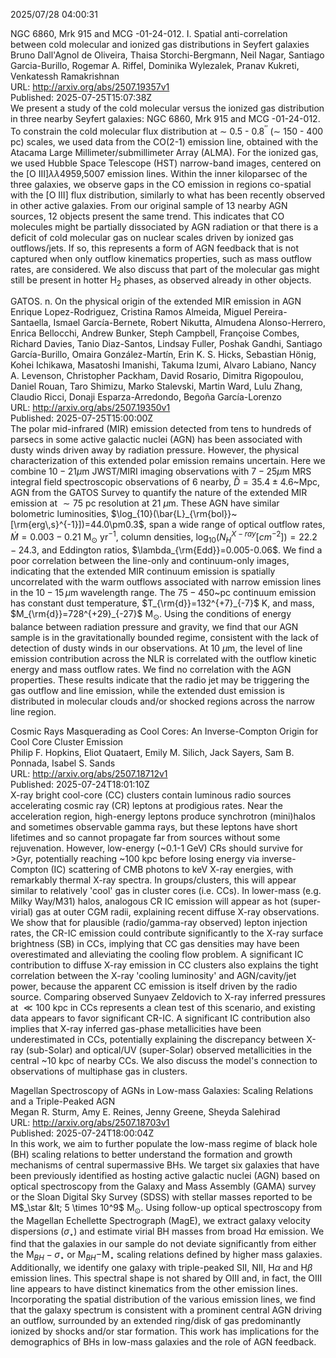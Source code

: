 2025/07/28 04:00:31  

NGC 6860, Mrk 915 and MCG -01-24-012. I. Spatial anti-correlation
  between cold molecular and ionized gas distributions in Seyfert galaxies  
Bruno Dall'Agnol de Oliveira, Thaisa Storchi-Bergmann, Neil Nagar, Santiago Garcia-Burillo, Rogemar A. Riffel, Dominika Wylezalek, Pranav Kukreti, Venkatessh Ramakrishnan  
URL: http://arxiv.org/abs/2507.19357v1  
Published: 2025-07-25T15:07:38Z  
  We present a study of the cold molecular versus the ionized gas distribution in three nearby Seyfert galaxies: NGC 6860, Mrk 915 and MCG -01-24-012. To constrain the cold molecular flux distribution at $\sim$ 0.5 - 0.8$^{\prime\prime}$ ($\sim$ 150 - 400 pc) scales, we used data from the CO(2-1) emission line, obtained with the Atacama Large Millimeter/submillimeter Array (ALMA). For the ionized gas, we used Hubble Space Telescope (HST) narrow-band images, centered on the [O III]$\lambda\lambda$4959,5007 emission lines. Within the inner kiloparsec of the three galaxies, we observe gaps in the CO emission in regions co-spatial with the [O III] flux distribution, similarly to what has been recently observed in other active galaxies. From our original sample of 13 nearby AGN sources, 12 objects present the same trend. This indicates that CO molecules might be partially dissociated by AGN radiation or that there is a deficit of cold molecular gas on nuclear scales driven by ionized gas outflows/jets. If so, this represents a form of AGN feedback that is not captured when only outflow kinematics properties, such as mass outflow rates, are considered. We also discuss that part of the molecular gas might still be present in hotter H$_2$ phases, as observed already in other objects.   

GATOS. n. On the physical origin of the extended MIR emission in AGN  
Enrique Lopez-Rodriguez, Cristina Ramos Almeida, Miguel Pereira-Santaella, Ismael García-Bernete, Robert Nikutta, Almudena Alonso-Herrero, Enrica Bellocchi, Andrew Bunker, Steph Campbell, Françoise Combes, Richard Davies, Tanio Diaz-Santos, Lindsay Fuller, Poshak Gandhi, Santiago García-Burillo, Omaira González-Martín, Erin K. S. Hicks, Sebastian Hönig, Kohei Ichikawa, Masatoshi Imanishi, Takuma Izumi, Alvaro Labiano, Nancy A. Levenson, Christopher Packham, David Rosario, Dimitra Rigopoulou, Daniel Rouan, Taro Shimizu, Marko Stalevski, Martin Ward, Lulu Zhang, Claudio Ricci, Donaji Esparza-Arredondo, Begoña García-Lorenzo  
URL: http://arxiv.org/abs/2507.19350v1  
Published: 2025-07-25T15:00:00Z  
  The polar mid-infrared (MIR) emission detected from tens to hundreds of parsecs in some active galactic nuclei (AGN) has been associated with dusty winds driven away by radiation pressure. However, the physical characterization of this extended polar emission remains uncertain. Here we combine $10-21\mu$m JWST/MIRI imaging observations with $7-25 \mu$m MRS integral field spectroscopic observations of 6 nearby, $\bar{D}=35.4\pm4.6$~Mpc, AGN from the GATOS Survey to quantify the nature of the extended MIR emission at $\sim75$ pc resolution at $21~\mu$m. These AGN have similar bolometric luminosities, $\log_{10}(\bar{L}_{\rm{bol}}~[\rm{erg\,s}^{-1}])=44.0\pm0.3$, span a wide range of optical outflow rates, $\dot{M}=0.003-0.21$ M$_{\odot}$ yr$^{-1}$, column densities, $\log_{10}(N_{H}^{X-ray} [cm^{-2}])=22.2-24.3$, and Eddington ratios, $\lambda_{\rm{Edd}}=0.005-0.06$. We find a poor correlation between the line-only and continuum-only images, indicating that the extended MIR continuum emission is spatially uncorrelated with the warm outflows associated with narrow emission lines in the $10-15\,\mu$m wavelength range. The $75-450$~pc continuum emission has constant dust temperature, $T_{\rm{d}}=132^{+7}_{-7}$ K, and mass, $M_{\rm{d}}=728^{+29}_{-27}$ M$_{\odot}$. Using the conditions of energy balance between radiation pressure and gravity, we find that our AGN sample is in the gravitationally bounded regime, consistent with the lack of detection of dusty winds in our observations. At $10~\mu$m, the level of line emission contribution across the NLR is correlated with the outflow kinetic energy and mass outflow rates. We find no correlation with the AGN properties. These results indicate that the radio jet may be triggering the gas outflow and line emission, while the extended dust emission is distributed in molecular clouds and/or shocked regions across the narrow line region.   

Cosmic Rays Masquerading as Cool Cores: An Inverse-Compton Origin for
  Cool Core Cluster Emission  
Philip F. Hopkins, Eliot Quataert, Emily M. Silich, Jack Sayers, Sam B. Ponnada, Isabel S. Sands  
URL: http://arxiv.org/abs/2507.18712v1  
Published: 2025-07-24T18:01:10Z  
  X-ray bright cool-core (CC) clusters contain luminous radio sources accelerating cosmic ray (CR) leptons at prodigious rates. Near the acceleration region, high-energy leptons produce synchrotron (mini)halos and sometimes observable gamma rays, but these leptons have short lifetimes and so cannot propagate far from sources without some rejuvenation. However, low-energy (~0.1-1 GeV) CRs should survive for &gt;Gyr, potentially reaching ~100 kpc before losing energy via inverse-Compton (IC) scattering of CMB photons to keV X-ray energies, with remarkably thermal X-ray spectra. In groups/clusters, this will appear similar to relatively 'cool' gas in cluster cores (i.e. CCs). In lower-mass (e.g. Milky Way/M31) halos, analogous CR IC emission will appear as hot (super-virial) gas at outer CGM radii, explaining recent diffuse X-ray observations. We show that for plausible (radio/gamma-ray observed) lepton injection rates, the CR-IC emission could contribute significantly to the X-ray surface brightness (SB) in CCs, implying that CC gas densities may have been overestimated and alleviating the cooling flow problem. A significant IC contribution to diffuse X-ray emission in CC clusters also explains the tight correlation between the X-ray 'cooling luminosity' and AGN/cavity/jet power, because the apparent CC emission is itself driven by the radio source. Comparing observed Sunyaev Zeldovich to X-ray inferred pressures at $\ll 100$ kpc in CCs represents a clean test of this scenario, and existing data appears to favor significant CR-IC. A significant IC contribution also implies that X-ray inferred gas-phase metallicities have been underestimated in CCs, potentially explaining the discrepancy between X-ray (sub-Solar) and optical/UV (super-Solar) observed metallicities in the central ~10 kpc of nearby CCs. We also discuss the model's connection to observations of multiphase gas in clusters.   

Magellan Spectroscopy of AGNs in Low-mass Galaxies: Scaling Relations
  and a Triple-Peaked AGN  
Megan R. Sturm, Amy E. Reines, Jenny Greene, Sheyda Salehirad  
URL: http://arxiv.org/abs/2507.18703v1  
Published: 2025-07-24T18:00:04Z  
  In this work, we aim to further populate the low-mass regime of black hole (BH) scaling relations to better understand the formation and growth mechanisms of central supermassive BHs. We target six galaxies that have been previously identified as hosting active galactic nuclei (AGN) based on optical spectroscopy from the Galaxy and Mass Assembly (GAMA) survey or the Sloan Digital Sky Survey (SDSS) with stellar masses reported to be M$_\star &lt; 5 \times 10^9$ M$_\odot$. Using follow-up optical spectroscopy from the Magellan Echellette Spectrograph (MagE), we extract galaxy velocity dispersions ($\sigma_\star$) and estimate virial BH masses from broad H$\alpha$ emission. We find that the galaxies in our sample do not deviate significantly from either the M$_{BH}-\sigma_\star$ or M$_{BH}-$M$_{\star}$ scaling relations defined by higher mass galaxies. Additionally, we identify one galaxy with triple-peaked SII, NII, H$\alpha$ and H$\beta$ emission lines. This spectral shape is not shared by OIII and, in fact, the OIII line appears to have distinct kinematics from the other emission lines. Incorporating the spatial distribution of the various emission lines, we find that the galaxy spectrum is consistent with a prominent central AGN driving an outflow, surrounded by an extended ring/disk of gas predominantly ionized by shocks and/or star formation. This work has implications for the demographics of BHs in low-mass galaxies and the role of AGN feedback.   

